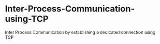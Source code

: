 # Inter-Process-Communication-using-TCP
Inter Process Communication by establishing a dedicated connection using TCP
